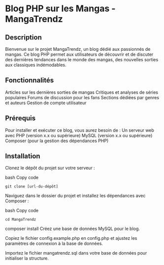 # Blog PHP sur les Mangas - MangaTrendz  
## Description
Bienvenue sur le projet MangaTrendz, un blog dédié aux passionnés de mangas. Ce blog PHP permet aux utilisateurs de découvrir et de discuter des dernières tendances dans le monde des mangas, des nouvelles sorties aux classiques indémodables.

## Fonctionnalités
Articles sur les dernières sorties de mangas
Critiques et analyses de séries populaires
Forums de discussion pour les fans
Sections dédiées par genres et auteurs
Gestion de compte utilisateur  

## Prérequis  
Pour installer et exécuter ce blog, vous aurez besoin de :
Un serveur web avec PHP (version x.x ou supérieure)
MySQL (version x.x ou supérieure)
Composer (pour la gestion des dépendances PHP)

## Installation  
Clonez le dépôt du projet sur votre serveur :

bash
Copy code
```
git clone [url-du-dépôt]
```
Naviguez dans le dossier du projet et installez les dépendances avec Composer :

bash
Copy code
```
cd MangaTrendz
```
composer install
Créez une base de données MySQL pour le blog.

Copiez le fichier config.example.php en config.php et ajustez les paramètres de connexion à la base de données.

Importez le fichier mangatrendz.sql dans votre base de données pour initialiser la structure.

<!-- ## Utilisation  
Après l'installation, accédez au blog via votre navigateur web en navigant vers l'URL de votre serveur.


## Fonctionnalités
-Dashboard Admin 
-Ajout/suppress Article Admin dash


## Amélioratoins
-Ajout de commentaire sur les articles !


### secu 

required dans HTML pas suffisant necessité de testé avc PHP au cas ou Js soit désactivé
HTTPOnly dans les config menu 
Domain 
et le truc pour regenerate_id
SESSION 

## Licence   -->